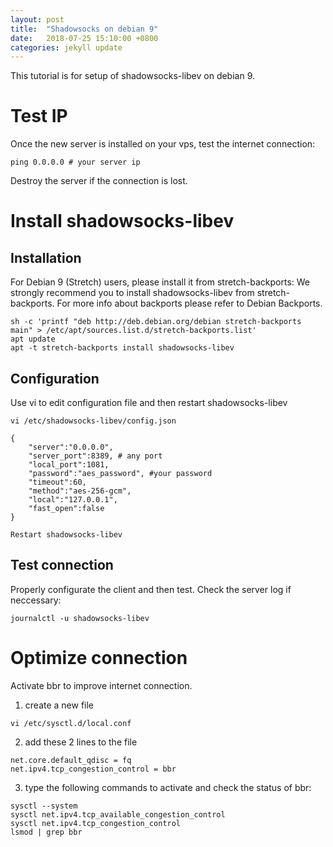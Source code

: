 ```yaml
---
layout: post
title:  "Shadowsocks on debian 9"
date:   2018-07-25 15:10:00 +0800
categories: jekyll update
---
```


This tutorial is for setup of shadowsocks-libev on debian 9.

# Test IP
Once the new server is installed on your vps, test the internet connection:

`ping 0.0.0.0 # your server ip`

Destroy the server if the connection is lost.

#  Install shadowsocks-libev
## Installation
For Debian 9 (Stretch) users, please install it from stretch-backports: We strongly recommend you to install shadowsocks-libev from stretch-backports. For more info about backports please refer to Debian Backports.
```
sh -c 'printf "deb http://deb.debian.org/debian stretch-backports main" > /etc/apt/sources.list.d/stretch-backports.list' 
apt update 
apt -t stretch-backports install shadowsocks-libev
```

## Configuration

Use vi to edit configuration file and then restart shadowsocks-libev
```
vi /etc/shadowsocks-libev/config.json

{
    "server":"0.0.0.0",
    "server_port":8389, # any port
    "local_port":1081, 
    "password":"aes_password", #your password
    "timeout":60,
    "method":"aes-256-gcm",
    "local":"127.0.0.1",
    "fast_open":false
}

Restart shadowsocks-libev
```

## Test connection

Properly configurate the client and then test.
Check the server log if neccessary:

`journalctl -u shadowsocks-libev`

# Optimize connection

Activate bbr to improve internet connection.

1. create a new file

`vi /etc/sysctl.d/local.conf`

2. add these 2 lines to the file
​
```
net.core.default_qdisc = fq
net.ipv4.tcp_congestion_control = bbr
```

3. type the following commands to activate and check the status of bbr:
```
​sysctl --system
sysctl net.ipv4.tcp_available_congestion_control
sysctl net.ipv4.tcp_congestion_control
lsmod | grep bbr
```